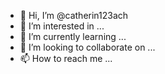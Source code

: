 - 👋 Hi, I’m @catherin123ach
- 👀 I’m interested in ...
- 🌱 I’m currently learning ...
- 💞️ I’m looking to collaborate on ...
- 📫 How to reach me ...

<!---
catherin123ach/catherin123ach is a ✨ special ✨ repository because its `README.md` (this file) appears on your GitHub profile.
You can click the Preview link to take a look at your changes.
--->
